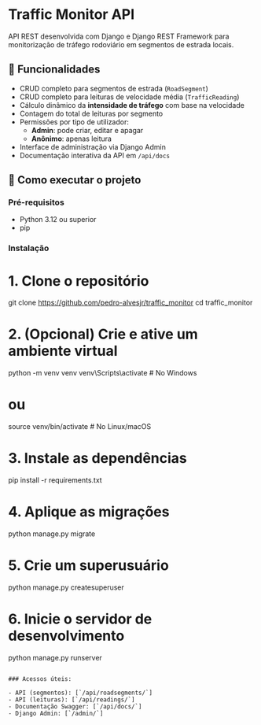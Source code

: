 # Traffic Monitor API

API REST desenvolvida com Django e Django REST Framework para monitorização de tráfego rodoviário em segmentos de estrada locais.

## 🚦 Funcionalidades

- CRUD completo para segmentos de estrada (`RoadSegment`)
- CRUD completo para leituras de velocidade média (`TrafficReading`)
- Cálculo dinâmico da **intensidade de tráfego** com base na velocidade
- Contagem do total de leituras por segmento
- Permissões por tipo de utilizador:
  - **Admin**: pode criar, editar e apagar
  - **Anônimo**: apenas leitura
- Interface de administração via Django Admin
- Documentação interativa da API em `/api/docs`

## 🚀 Como executar o projeto

### Pré-requisitos

- Python 3.12 ou superior
- pip

### Instalação

# 1. Clone o repositório
git clone https://github.com/pedro-alvesjr/traffic_monitor
cd traffic_monitor

# 2. (Opcional) Crie e ative um ambiente virtual
python -m venv venv
venv\Scripts\activate  # No Windows
# ou
source venv/bin/activate  # No Linux/macOS

# 3. Instale as dependências
pip install -r requirements.txt

# 4. Aplique as migrações
python manage.py migrate

# 5. Crie um superusuário
python manage.py createsuperuser

# 6. Inicie o servidor de desenvolvimento
python manage.py runserver
```

### Acessos úteis:

- API (segmentos): [`/api/roadsegments/`]
- API (leituras): [`/api/readings/`]
- Documentação Swagger: [`/api/docs/`]
- Django Admin: [`/admin/`]